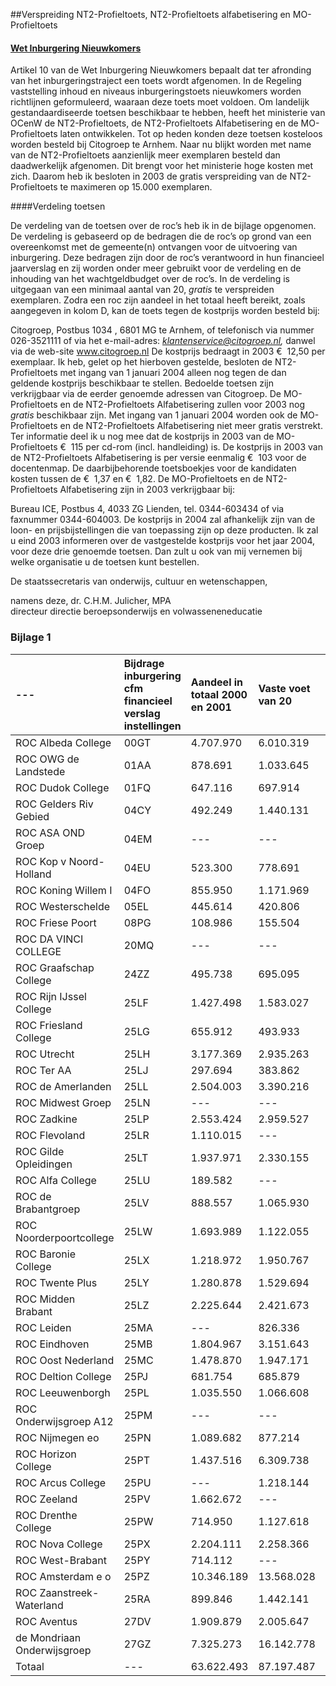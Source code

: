 <meta http-equiv='Content-Type' content='text/html; charset=utf-8' />

##Verspreiding NT2-Profieltoets, NT2-Profieltoets alfabetisering en MO-Profieltoets

#### [Wet Inburgering Nieuwkomers](../../../../../../../../wet/wet/inburgering/nieuwkomers/BWBR0009544/README.md) 

Artikel 10 van de Wet Inburgering Nieuwkomers bepaalt dat ter afronding van het inburgeringstraject een toets wordt afgenomen. In de Regeling vaststelling inhoud en niveaus inburgeringstoets nieuwkomers worden richtlijnen geformuleerd, waaraan deze toets moet voldoen. Om landelijk gestandaardiseerde toetsen beschikbaar te hebben, heeft het ministerie van OCenW de NT2-Profieltoets, de NT2-Profieltoets Alfabetisering en de MO-Profieltoets laten ontwikkelen. Tot op heden konden deze toetsen kosteloos worden besteld bij Citogroep te Arnhem. Naar nu blijkt worden met name van de NT2-Profieltoets aanzienlijk meer exemplaren besteld dan daadwerkelijk afgenomen. Dit brengt voor het ministerie hoge kosten met zich. Daarom heb ik besloten in 2003 de gratis verspreiding van de NT2-Profieltoets te maximeren op 15.000 exemplaren.    

####Verdeling toetsen

De verdeling van de toetsen over de roc’s heb ik in de bijlage opgenomen. De verdeling is gebaseerd op de bedragen die de roc’s op grond van een overeenkomst met de gemeente(n) ontvangen voor de uitvoering van inburgering. Deze bedragen zijn door de roc’s verantwoord in hun financieel jaarverslag en zij worden onder meer gebruikt voor de verdeling en de inhouding van het wachtgeldbudget over de roc’s. In de verdeling is uitgegaan van een minimaal aantal van 20, *gratis* te verspreiden exemplaren. Zodra een roc zijn aandeel in het totaal heeft bereikt, zoals aangegeven in kolom D, kan de toets tegen de kostprijs worden besteld bij: 

Citogroep, Postbus 1034 , 6801 MG te Arnhem, of telefonisch via nummer 026-3521111 of via het e-mail-adres: *klantenservice@citogroep.nl,* danwel via de web-site www.citogroep.nl   De kostprijs bedraagt in 2003 €  12,50 per exemplaar. Ik heb, gelet op het hierboven gestelde, besloten de NT2-Profieltoets met ingang van 1 januari 2004 alleen nog tegen de dan geldende kostprijs beschikbaar te stellen. Bedoelde toetsen zijn verkrijgbaar via de eerder genoemde adressen van Citogroep. De MO-Profieltoets en de NT2-Profieltoets Alfabetisering zullen voor 2003 nog *gratis* beschikbaar zijn. Met ingang van 1 januari 2004 worden ook de MO-Profieltoets en de NT2-Profieltoets Alfabetisering niet meer gratis verstrekt. Ter informatie deel ik u nog mee dat de kostprijs in 2003 van de MO-Profieltoets €  115 per cd-rom (incl. handleiding) is. De kostprijs in 2003 van de NT2-Profieltoets Alfabetisering is per versie eenmalig €  103 voor de docentenmap. De daarbijbehorende toetsboekjes voor de kandidaten kosten tussen de €  1,37 en €  1,82. De MO-Profieltoets en de NT2-Profieltoets Alfabetisering zijn in 2003 verkrijgbaar bij: 

Bureau ICE, Postbus 4, 4033 ZG Lienden, tel. 0344-603434 of via faxnummer 0344-604003.   De kostprijs in 2004 zal afhankelijk zijn van de loon- en prijsbijstellingen die van toepassing zijn op deze producten. Ik zal u eind 2003 informeren over de vastgestelde kostprijs voor het jaar 2004, voor deze drie genoemde toetsen. Dan zult u ook van mij vernemen bij welke organisatie u de toetsen kunt bestellen.      

De 
staatssecretaris van onderwijs, cultuur en wetenschappen, 

namens deze, 
dr. C.H.M. Julicher, MPA  
directeur directie beroepsonderwijs en volwasseneneducatie    

### Bijlage  1  

|--- | Bijdrage inburgering cfm financieel verslag instellingen  | Aandeel in totaal 2000 en 2001  | Vaste voet van 20  | Verdeling overig aantal toetsen  |--- | 2000  | 2001  |--- |--- | (incl. vaste voet)  |
|:---|:---|:---|:---|:---|:---|:---|:---|:---|:---|:---|
| ROC Albeda College  | 00GT  | 4.707.970  | 6.010.319  | 7,1%  | 20  | 1030  |
| ROC OWG de Landstede  | 01AA  | 878.691  | 1.033.645  | 1,3%  | 20  | 200  |
| ROC Dudok College  | 01FQ  | 647.116  | 697.914  | 0,9%  | 20  | 150  |
| ROC Gelders Riv Gebied  | 04CY  | 492.249  | 1.440.131  | 1,3%  | 20  | 200  |
| ROC ASA OND Groep  | 04EM  | --- | --- | 0,0%  | 20  | 20  |
| ROC Kop v Noord-Holland  | 04EU  | 523.300  | 778.691  | 0,9%  | 20  | 140  |
| ROC Koning Willem I  | 04FO  | 855.950  | 1.171.969  | 1,3%  | 20  | 210  |
| ROC Westerschelde  | 05EL  | 445.614  | 420.806  | 0,6%  | 20  | 100  |
| ROC Friese Poort  | 08PG  | 108.986  | 155.504  | 0,2%  | 20  | 40  |
| ROC DA VINCI COLLEGE  | 20MQ  | --- | --- | 0,0%  | 20  | 20  |
| ROC Graafschap College  | 24ZZ  | 495.738  | 695.095  | 0,8%  | 20  | 130  |
| ROC Rijn IJssel College  | 25LF  | 1.427.498  | 1.583.027  | 2,0%  | 20  | 300  |
| ROC Friesland College  | 25LG  | 655.912  | 493.933  | 0,8%  | 20  | 130  |
| ROC Utrecht  | 25LH  | 3.177.369  | 2.935.263  | 4,1%  | 20  | 590  |
| ROC Ter AA  | 25LJ  | 297.694  | 383.862  | 0,5%  | 20  | 80  |
| ROC de Amerlanden  | 25LL  | 2.504.003  | 3.390.216  | 3,9%  | 20  | 570  |
| ROC Midwest Groep  | 25LN  | --- | --- | 0,0%  | 20  | 20  |
| ROC Zadkine  | 25LP  | 2.553.424  | 2.959.527  | 3,7%  | 20  | 540  |
| ROC Flevoland  | 25LR  | 1.110.015  | --- | 0,7%  | 20  | 120  |
| ROC Gilde Opleidingen  | 25LT  | 1.937.971  | 2.330.155  | 2,8%  | 20  | 420  |
| ROC Alfa College  | 25LU  | 189.582  | --- | 0,1%  | 20  | 40  |
| ROC de Brabantgroep  | 25LV  | 888.557  | 1.065.930  | 1,3%  | 20  | 200  |
| ROC Noorderpoortcollege  | 25LW  | 1.693.989  | 1.122.055  | 1,9%  | 20  | 280  |
| ROC Baronie College  | 25LX  | 1.218.972  | 1.950.767  | 2,1%  | 20  | 320  |
| ROC Twente Plus  | 25LY  | 1.280.878  | 1.529.694  | 1,9%  | 20  | 280  |
| ROC Midden Brabant  | 25LZ  | 2.225.644  | 2.421.673  | 3,1%  | 20  | 460  |
| ROC Leiden  | 25MA  | --- | 826.336  | 0,5%  | 20  | 100  |
| ROC Eindhoven  | 25MB  | 1.804.967  | 3.151.643  | 3,3%  | 20  | 490  |
| ROC Oost Nederland  | 25MC  | 1.478.870  | 1.947.171  | 2,3%  | 20  | 340  |
| ROC Deltion College  | 25PJ  | 681.754  | 685.879  | 0,9%  | 20  | 150  |
| ROC Leeuwenborgh  | 25PL  | 1.035.550  | 1.066.608  | 1,4%  | 20  | 220  |
| ROC Onderwijsgroep A12  | 25PM  | --- | --- | 0,0%  | 20  | 20  |
| ROC Nijmegen eo  | 25PN  | 1.089.682  | 877.214  | 1,3%  | 20  | 200  |
| ROC Horizon College  | 25PT  | 1.437.516  | 6.309.738  | 5,1%  | 20  | 750  |
| ROC Arcus College  | 25PU  | --- | 1.218.144  | 0,8%  | 20  | 130  |
| ROC Zeeland  | 25PV  | 1.662.672  | --- | 1,1%  | 20  | 180  |
| ROC Drenthe College  | 25PW  | 714.950  | 1.127.618  | 1,2%  | 20  | 190  |
| ROC Nova College  | 25PX  | 2.204.111  | 2.258.366  | 3,0%  | 20  | 440  |
| ROC West-Brabant  | 25PY  | 714.112  | --- | 0,5%  | 20  | 90  |
| ROC Amsterdam e o  | 25PZ  | 10.346.189  | 13.568.028  | 15,9%  | 20  | 2260  |
| ROC Zaanstreek-Waterland  | 25RA  | 899.846  | 1.442.141  | 1,6%  | 20  | 240  |
| ROC Aventus  | 27DV  | 1.909.879  | 2.005.647  | 2,6%  | 20  | 390  |
| de Mondriaan Onderwijsgroep  | 27GZ  | 7.325.273  | 16.142.778  | 15,6%  | 20  | 2220  |
| Totaal  | --- | 63.622.493  | 87.197.487  | 100,0%  | 860  | 15.000  |

